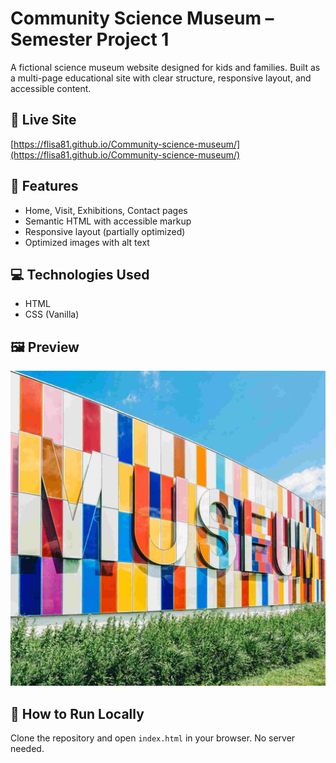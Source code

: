 # Community Science Museum – Semester Project 1

A fictional science museum website designed for kids and families. Built as a multi-page educational site with clear structure, responsive layout, and accessible content.

## 🔗 Live Site
[https://flisa81.github.io/Community-science-museum/](https://flisa81.github.io/Community-science-museum/)

## 📁 Features
- Home, Visit, Exhibitions, Contact pages
- Semantic HTML with accessible markup
- Responsive layout (partially optimized)
- Optimized images with alt text

## 💻 Technologies Used
- HTML
- CSS (Vanilla)

## 🖼️ Preview
 ![Museum Screenshot](./images/museum.jpg) 

## 🚀 How to Run Locally
Clone the repository and open `index.html` in your browser. No server needed.
